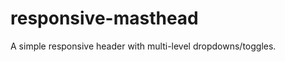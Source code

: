 responsive-masthead
===================

A simple responsive header with multi-level dropdowns/toggles.
